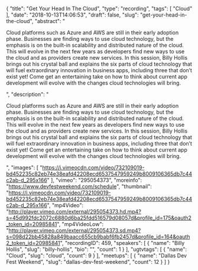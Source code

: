 {
  "title": "Get Your Head In The Cloud",
  "type": "recording",
  "tags": [
    "Cloud"
  ],
  "date": "2018-10-13T14:06:53",
  "draft": false,
  "slug": "get-your-head-in-the-cloud",
  "abstract": "<p>Cloud platforms such as Azure and AWS are still in their early adoption phase. Businesses are finding ways to use cloud technology, but the emphasis is on the built-in scalability and distributed nature of the cloud. This will evolve in the next few years as developers find new ways to use the cloud and as providers create new services. In this session, Billy Hollis brings out his crystal ball and explains the six parts of cloud technology that will fuel extraordinary innovation in business apps, including three that don’t exist yet! Come get an entertaining take on how to think about current app development will evolve with the changes cloud technologies will bring.</p>",
  "description": "<p>Cloud platforms such as Azure and AWS are still in their early adoption phase. Businesses are finding ways to use cloud technology, but the emphasis is on the built-in scalability and distributed nature of the cloud. This will evolve in the next few years as developers find new ways to use the cloud and as providers create new services. In this session, Billy Hollis brings out his crystal ball and explains the six parts of cloud technology that will fuel extraordinary innovation in business apps, including three that don’t exist yet! Come get an entertaining take on how to think about current app development will evolve with the changes cloud technologies will bring.</p>",
  "images": [
    "https://i.vimeocdn.com/video/732109019-bd452235c82eb74e38eafd42208ecd6537547959249b8009106365db7c44c2ab-d_295x166"
  ],
  "vimeo": "295054373",
  "moreinfo": "https://www.devfestweekend.com/schedule",
  "thumbnail": "https://i.vimeocdn.com/video/732109019-bd452235c82eb74e38eafd42208ecd6537547959249b8009106365db7c44c2ab-d_295x166",
  "mp4Video": "http://player.vimeo.com/external/295054373.hd.mp4?s=45d992fdc2072c6880d6ba25fdd516579d08057d&profile_id=175&oauth2_token_id=20985841",
  "mp4VideoLow": "http://player.vimeo.com/external/295054373.sd.mp4?s=098d22bb45828a849baacc655cb9babf6fb2457d&profile_id=164&oauth2_token_id=20985841",
  "recordingID": 459,
  "speakers": [
    {
      "name": "Billy Hollis",
      "slug": "billy-hollis",
      "bio": "",
      "count": 1
    }
  ],
  "ugtvtags": [
    {
      "name": "Cloud",
      "slug": "cloud",
      "count": 9
    }
  ],
  "meetups": [
    {
      "name": "Dallas Dev Fest Weekend",
      "slug": "dallas-dev-fest-weekend",
      "count": 12
    }
  ]
}